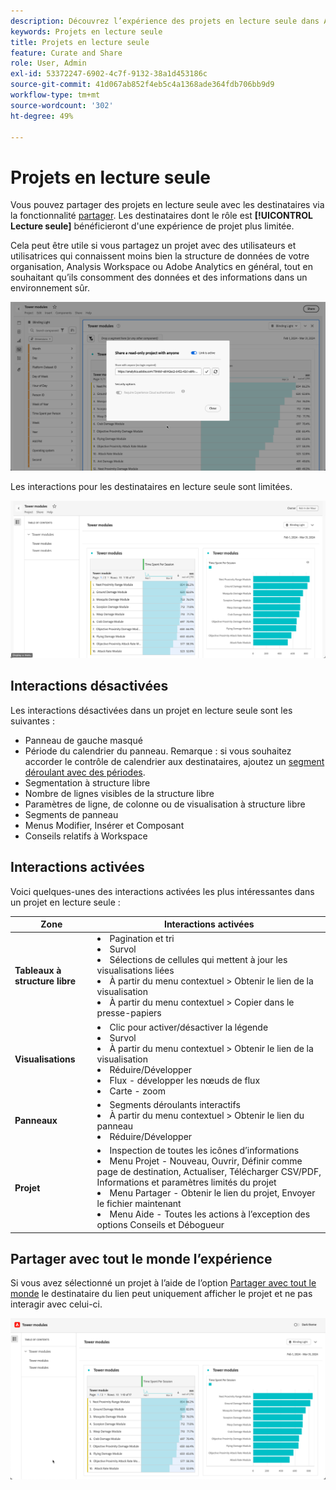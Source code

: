 ```yaml
---
description: Découvrez l’expérience des projets en lecture seule dans Analysis Workspace.
keywords: Projets en lecture seule
title: Projets en lecture seule
feature: Curate and Share
role: User, Admin
exl-id: 53372247-6902-4c7f-9132-38a1d453186c
source-git-commit: 41d067ab852f4eb5c4a1368ade364fdb706bb9d9
workflow-type: tm+mt
source-wordcount: '302'
ht-degree: 49%

---
```


# Projets en lecture seule

Vous pouvez partager des projets en lecture seule avec les destinataires via la fonctionnalité [partager](share-projects.md). Les destinataires dont le rôle est **[!UICONTROL Lecture seule]** bénéficieront d&#39;une expérience de projet plus limitée.

Cela peut être utile si vous partagez un projet avec des utilisateurs et utilisatrices qui connaissent moins bien la structure de données de votre organisation, Analysis Workspace ou Adobe Analytics en général, tout en souhaitant qu’ils consomment des données et des informations dans un environnement sûr.

![Partager en lecture seule](assets/read-only-project-sender.png)

Les interactions pour les destinataires en lecture seule sont limitées.

![Partager en lecture seule reçu](assets/read-only-project-receiver.png)

## Interactions désactivées

Les interactions désactivées dans un projet en lecture seule sont les suivantes :

* Panneau de gauche masqué
* Période du calendrier du panneau. Remarque : si vous souhaitez accorder le contrôle de calendrier aux destinataires, ajoutez un [segment déroulant avec des périodes](https://experienceleague.adobe.com/docs/analytics-learn/tutorials/analysis-workspace/using-panels/using-drop-down-filters.html?lang=fr).
* Segmentation à structure libre
* Nombre de lignes visibles de la structure libre
* Paramètres de ligne, de colonne ou de visualisation à structure libre
* Segments de panneau
* Menus Modifier, Insérer et Composant
* Conseils relatifs à Workspace

## Interactions activées

Voici quelques-unes des interactions activées les plus intéressantes dans un projet en lecture seule :

| Zone | Interactions activées |
| --- | --- |
| **Tableaux à structure libre** | <li>Pagination et tri</li><li>Survol</li><li>Sélections de cellules qui mettent à jour les visualisations liées</li><li>À partir du menu contextuel > Obtenir le lien de la visualisation</li><li>À partir du menu contextuel > Copier dans le presse-papiers</li> |
| **Visualisations** | <li>Clic pour activer/désactiver la légende</li><li>Survol</li><li>À partir du menu contextuel > Obtenir le lien de la visualisation</li><li>Réduire/Développer</li><li>Flux - développer les nœuds de flux</li><li>Carte - zoom</li></ul> |
| **Panneaux** | <li>Segments déroulants interactifs</li><li>À partir du menu contextuel > Obtenir le lien du panneau</li><li>Réduire/Développer</li> |
| **Projet** | <li>Inspection de toutes les icônes d’informations</li><li>Menu Projet - Nouveau, Ouvrir, Définir comme page de destination, Actualiser, Télécharger CSV/PDF, Informations et paramètres limités du projet</li><li>Menu Partager - Obtenir le lien du projet, Envoyer le fichier maintenant</li><li>Menu Aide - Toutes les actions à l’exception des options Conseils et Débogueur</li> |


## Partager avec tout le monde l’expérience

Si vous avez sélectionné un projet à l’aide de l’option [Partager avec tout le monde](share-projects.md#share-a-project-with-anyone-no-login-required) le destinataire du lien peut uniquement afficher le projet et ne pas interagir avec celui-ci.

![Partagez votre expérience avec tout le monde](assets/share-with-anyone-receiver.png)
